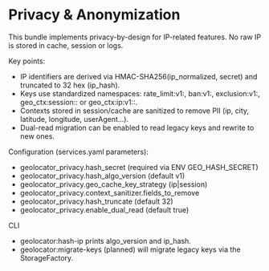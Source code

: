 # Privacy & Anonymization

This bundle implements privacy-by-design for IP-related features. No raw IP is stored in cache, session or logs.

Key points:
- IP identifiers are derived via HMAC-SHA256(ip_normalized, secret) and truncated to 32 hex (ip_hash).
- Keys use standardized namespaces: rate_limit:v1:<hmac32>, ban:v1:<hmac32>, exclusion:v1:<hmac32>, geo_ctx:session:<provider>:<sid> or geo_ctx:ip:v1:<provider>:<hmac32>.
- Contexts stored in session/cache are sanitized to remove PII (ip, city, latitude, longitude, userAgent...).
- Dual-read migration can be enabled to read legacy keys and rewrite to new ones.

Configuration (services.yaml parameters):
- geolocator_privacy.hash_secret (required via ENV GEO_HASH_SECRET)
- geolocator_privacy.hash_algo_version (default v1)
- geolocator_privacy.geo_cache_key_strategy (ip|session)
- geolocator_privacy.context_sanitizer.fields_to_remove
- geolocator_privacy.hash_truncate (default 32)
- geolocator_privacy.enable_dual_read (default true)

CLI
- geolocator:hash-ip <ip> prints algo_version and ip_hash.
- geolocator:migrate-keys (planned) will migrate legacy keys via the StorageFactory.
